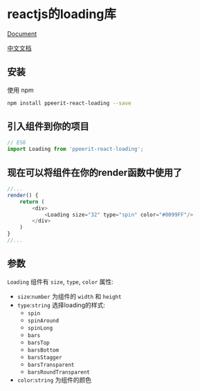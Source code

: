 # reactjs的loading库
[Document](https://ppeerit.github.io/ppeerit-react-loading/)

[中文文档](https://ppeerit.github.io/ppeerit-react-loading/README_ZH.html)
## 安装
使用 npm 
```sh
npm install ppeerit-react-loading --save
```
## 引入组件到你的项目
```js
// ES6
import Loading from 'ppeerit-react-loading';
```
## 现在可以将组件在你的render函数中使用了
```js
//...
render() {
    return (
        <div>
            <Loading size="32" type="spin" color="#0099FF"/>
        </div>
    )
}
//...
```
## 参数
`Loading` 组件有 `size`, `type`, `color` 属性:

- `size`:`number` 为组件的 `width` 和 `height`
- `type`:`string` 选择loading的样式:
    * `spin`
    * `spinAround`
    * `spinLong`
    * `bars`
    * `barsTop`
    * `barsBottom`
    * `barsStagger`
    * `barsTransparent`
    * `barsRoundTransparent`
- `color`:`string` 为组件的颜色